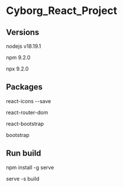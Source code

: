 # Cyborg_React_Project

## Versions 

nodejs v18.19.1

npm 9.2.0

npx 9.2.0

## Packages
react-icons --save

react-router-dom

react-bootstrap

bootstrap

## Run build 

npm install -g serve

serve -s build
